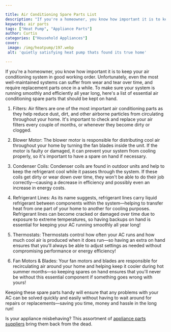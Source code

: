 ```yaml
---

title: Air Conditioning Spare Parts List
description: "If you're a homeowner, you know how important it is to keep your air conditioning system in good working order. Unfortunately, eve...get more detail"
keywords: air parts
tags: ["Heat Pump", "Appliance Parts"]
author: Curtis
categories: ["Household Appliances"]
cover: 
 image: /img/heatpump/197.webp
 alt: 'quietly satisfying heat pump thats found its true home'

---
```


If you're a homeowner, you know how important it is to keep your air conditioning system in good working order. Unfortunately, even the most well-maintained systems can suffer from wear and tear over time, and require replacement parts once in a while. To make sure your system is running smoothly and efficiently all year long, here's a list of essential air conditioning spare parts that should be kept on hand. 

1. Filters: Air filters are one of the most important air conditioning parts as they help reduce dust, dirt, and other airborne particles from circulating throughout your home. It's important to check and replace your air filters every couple of months, or whenever they become dirty or clogged. 

2. Blower Motor: The blower motor is responsible for distributing cool air throughout your home by turning the fan blades inside the unit. If the motor is faulty or damaged, it can prevent your system from cooling properly, so it's important to have a spare on hand if necessary. 

3. Condenser Coils: Condenser coils are found in outdoor units and help to keep the refrigerant cool while it passes through the system. If these coils get dirty or wear down over time, they won't be able to do their job correctly—causing a decrease in efficiency and possibly even an increase in energy costs. 

4. Refrigerant Lines: As its name suggests, refrigerant lines carry liquid refrigerant between components within the system—helping to transfer heat from one part of your home to another for cooling purposes. Refrigerant lines can become cracked or damaged over time due to exposure to extreme temperatures, so having backups on hand is essential for keeping your AC running smoothly all year long! 

5. Thermostats: Thermostats control how often your AC runs and how much cool air is produced when it does run—so having an extra on hand ensures that you'll always be able to adjust settings as needed without compromising performance or energy efficiency! 

6. Fan Motors & Blades: Your fan motors and blades are responsible for recirculating air around your home and helping keep it cooler during hot summer months—so keeping spares on hand ensures that you'll never be without this essential component if something goes wrong with yours! 

Keeping these spare parts handy will ensure that any problems with your AC can be solved quickly and easily without having to wait around for repairs or replacements—saving you time, money and hassle in the long run!

Is your appliance misbehaving? This assortment of <a href="/pages/appliance-parts-suppliers/">appliance parts suppliers</a> bring them back from the dead.